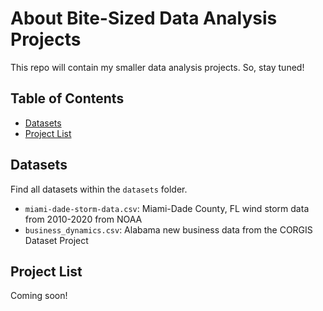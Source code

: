 # About Bite-Sized Data Analysis Projects

This repo will contain my smaller data analysis projects. So, stay tuned!


## Table of Contents

- [Datasets](#datasets)
- [Project List](#project-list)


## Datasets

Find all datasets within the `datasets` folder.

- `miami-dade-storm-data.csv`: Miami-Dade County, FL wind storm data from 2010-2020 from NOAA
- `business_dynamics.csv`: Alabama new business data from the CORGIS Dataset Project


## Project List

Coming soon!